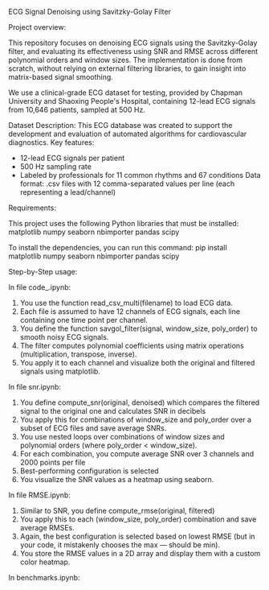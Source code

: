 ECG Signal Denoising using Savitzky-Golay Filter

Project overview:

This repository focuses on denoising ECG signals using the Savitzky-Golay filter, and evaluating its effectiveness using SNR and RMSE across different polynomial orders and window sizes. The implementation is done from scratch, without relying on external filtering libraries, to gain insight into matrix-based signal smoothing.

We use a clinical-grade ECG dataset for testing, provided by Chapman University and Shaoxing People's Hospital, containing 12-lead ECG signals from 10,646 patients, sampled at 500 Hz.

Dataset Description:
This ECG database was created to support the development and evaluation of automated algorithms for cardiovascular diagnostics. Key features:
- 12-lead ECG signals per patient
- 500 Hz sampling rate
- Labeled by professionals for 11 common rhythms and 67 conditions
Data format: .csv files with 12 comma-separated values per line (each representing a lead/channel)


Requirements:

This project uses the following Python libraries that must be installed:
matplotlib
numpy
seaborn
nbimporter
pandas
scipy

To install the dependencies, you can run this command:
pip install matplotlib numpy seaborn nbimporter pandas scipy

Step-by-Step usage:

In file code_.ipynb: 

1. You use the function read_csv_multi(filename) to load ECG data.
2. Each file is assumed to have 12 channels of ECG signals, each line containing one time point per channel.
3. You define the function savgol_filter(signal, window_size, poly_order) to smooth noisy ECG signals.
4. The filter computes polynomial coefficients using matrix operations (multiplication, transpose, inverse).
5. You apply it to each channel and visualize both the original and filtered signals using matplotlib.

In file snr.ipynb:

1. You define compute_snr(original, denoised) which compares the filtered signal to the original one and calculates SNR in decibels
2. You apply this for combinations of window_size and poly_order over a subset of ECG files and save average SNRs.
3. You use nested loops over combinations of window sizes and polynomial orders (where poly_order < window_size).
4. For each combination, you compute average SNR over 3 channels and 2000 points per file
5. Best-performing configuration is selected
6. You visualize the SNR values as a heatmap using seaborn.

In file RMSE.ipynb:

1. Similar to SNR, you define compute_rmse(original, filtered)
2. You apply this to each (window_size, poly_order) combination and save average RMSEs.
3. Again, the best configuration is selected based on lowest RMSE (but in your code, it mistakenly chooses the max — should be min).
4. You store the RMSE values in a 2D array and display them with a custom color heatmap.

In benchmarks.ipynb:
